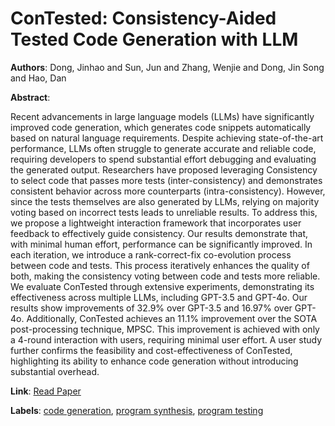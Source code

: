 # ConTested: Consistency-Aided Tested Code Generation with LLM

**Authors**: Dong, Jinhao and Sun, Jun and Zhang, Wenjie and Dong, Jin Song and Hao, Dan

**Abstract**:

Recent advancements in large language models (LLMs) have significantly improved code generation, which generates code snippets automatically based on natural language requirements. Despite achieving state-of-the-art performance, LLMs often struggle to generate accurate and reliable code, requiring developers to spend substantial effort debugging and evaluating the generated output. Researchers have proposed leveraging Consistency to select code that passes more tests (inter-consistency) and demonstrates consistent behavior across more counterparts (intra-consistency). However, since the tests themselves are also generated by LLMs, relying on majority voting based on incorrect tests leads to unreliable results. To address this, we propose a lightweight interaction framework that incorporates user feedback to effectively guide consistency. Our results demonstrate that, with minimal human effort, performance can be significantly improved. In each iteration, we introduce a rank-correct-fix co-evolution process between code and tests. This process iteratively   enhances the quality of both, making the consistency voting between code and tests more reliable.   We evaluate ConTested through extensive experiments, demonstrating its effectiveness across multiple LLMs, including GPT-3.5 and GPT-4o. Our results show improvements of 32.9\% over GPT-3.5 and 16.97\% over GPT-4o. Additionally, ConTested achieves an 11.1\% improvement over the SOTA post-processing technique, MPSC. This improvement is achieved with only a 4-round interaction with users, requiring minimal user effort. A user study further confirms the feasibility and cost-effectiveness of ConTested, highlighting its ability to enhance code generation without introducing substantial overhead.

**Link**: [Read Paper](https://doi.org/10.1145/3728902)

**Labels**: [code generation](../../labels/code_generation.md), [program synthesis](../../labels/program_synthesis.md), [program testing](../../labels/program_testing.md)
